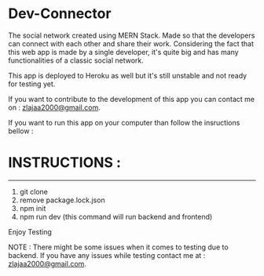 # Dev-Connector
The social network created using MERN Stack. 
Made so that the developers can connect with each other and share their work. 
Considering the fact that this web app is made by a single developer, it's quite big and has 
many functionalities of a classic social network. 


This app is deployed to Heroku as well but it's still unstable and not ready for testing yet. 

If you want to contribute to the development of this app you can contact me on : zlajaa2000@gmail.com. 

If you want to run this app on your computer than follow the insructions bellow : 

# INSTRUCTIONS : 
__________________________
1. git clone 
2. remove package.lock.json 
3. npm init 
4. npm run dev (this command will run backend and frontend) 

Enjoy Testing 


NOTE : 
There might be some issues when it comes to testing due to backend. If you have any issues while testing contact me at : zlajaa2000@gmail.com.
